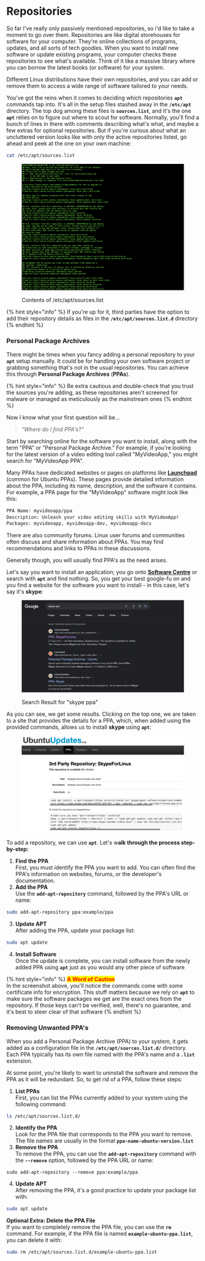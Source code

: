 # Repositories

So far I've really only passively mentioned repositories, so i'd like to take a moment to go over them. Repositories are like digital storehouses for software for your computer. They're online collections of programs, updates, and all sorts of tech goodies. When you want to install new software or update existing programs, your computer checks these repositories to see what's available. Think of it like a massive library where you can borrow the latest books (or software) for your system.&#x20;

Different Linux distributions have their own repositories, and you can add or remove them to access a wide range of software tailored to your needs.

You've got the reins when it comes to deciding which repositories **`apt`** commands tap into. It's all in the setup files stashed away in the **`/etc/apt`** directory. The top dog among these files is **`sources.list`**, and it's the one **`apt`** relies on to figure out where to scout for software. Normally, you'll find a bunch of lines in there with comments describing what's what, and maybe a few extras for optional repositories. But if you're curious about what an uncluttered version looks like with only the active repositories listed, go ahead and peek at the one on your own machine:

```bash
cat /etc/apt/sources.list
```

<figure><img src="../../../../../../../../.gitbook/assets/image (232).png" alt=""><figcaption><p>Contents of /etc/apt/sources.list</p></figcaption></figure>

{% hint style="info" %}
If you're up for it, third parties have the option to add their repository details as files in the **`/etc/apt/sources.list.d`** directory
{% endhint %}



### Personal Package Archives

There might be times when you fancy adding a personal repository to your **`apt`** setup manually. It could be for handling your own software project or grabbing something that's not in the usual repositories. You can achieve this through **Personal Package Archives** (**PPAs**).

{% hint style="info" %}
Be extra cautious and double-check that you trust the sources you're adding, as these repositories aren't screened for malware or managed as meticulously as the mainstream ones
{% endhint %}

Now I know what your first question will be...

> _"Where do I find PPA's?"_

Start by searching online for the software you want to install, along with the term "PPA" or "Personal Package Archive." For example, if you're looking for the latest version of a video editing tool called "MyVideoApp," you might search for "MyVideoApp PPA".

Many PPAs have dedicated websites or pages on platforms like [**Launchpad**](https://launchpad.net/) (common for Ubuntu PPAs). These pages provide detailed information about the PPA, including its name, description, and the software it contains. For example, a PPA page for the "MyVideoApp" software might look like this:

```bash
PPA Name: myvideoapp/ppa
Description: Unleash your video editing skills with MyVideoApp!
Packages: myvideoapp, myvideoapp-dev, myvideoapp-docs
```

There are also community forums. Linux user forums and communities often discuss and share information about PPAs. You may find recommendations and links to PPAs in these discussions.

Generally though, you will usually find PPA's as the need arises.&#x20;

Let's say you want to install an application; you go onto [**Software Centre**](../../) or search with **`apt`** and find nothing. So, you get your best google-fu on and you find a website for the software you want to install - in this case, let's say it's **skype**:

<figure><img src="../../../../../../../../.gitbook/assets/Screenshot 2023-11-23 at 16.57.14.png" alt=""><figcaption><p>Search Result for "skype ppa"</p></figcaption></figure>

As you can see, we get some results. Clicking on the top one, we are taken to a site that provides the details for a PPA, which, when added using the provided commands, allows us to install **skype** using **`apt`**:

<figure><img src="../../../../../../../../.gitbook/assets/image.png" alt=""><figcaption></figcaption></figure>

To add a repository, we can use **`apt`**. Let's w**alk through the process step-by-step:**

1. **Find the PPA**\
   First, you must identify the PPA you want to add. You can often find the PPA's information on websites, forums, or the developer's documentation.
2. **Add the PPA**\
   Use the **`add-apt-repository`** command, followed by the PPA's URL or name:

```bash
sudo add-apt-repository ppa:example/ppa
```

3. **Update APT**\
   After adding the PPA, update your package list:

```bash
sudo apt update
```

4. **Install Software**\
   Once the update is complete, you can install software from the newly added PPA using **`apt`** just as you would any other piece of software

{% hint style="info" %}
<mark style="color:red;">**A Word of Caution**</mark>\
In the screenshot above, you'll notice the commands come with some certificate info for encryption. This stuff matters because we rely on **`apt`** to make sure the software packages we get are the exact ones from the repository. If those keys can't be verified, well, there's no guarantee, and it's best to steer clear of that software
{% endhint %}

###

### Removing Unwanted PPA's

When you add a Personal Package Archive (PPA) to your system, it gets added as a configuration file in the **`/etc/apt/sources.list.d/`** directory. Each PPA typically has its own file named with the PPA's name and a **`.list`** extension.

At some point, you're likely to want to uninstall the software and remove the PPA as it will be redundant. So, to get rid of a PPA, follow these steps:

1. **List PPAs**\
   First, you can list the PPAs currently added to your system using the following command:

```bash
ls /etc/apt/sources.list.d/
```

2. **Identify the PPA**\
   Look for the PPA file that corresponds to the PPA you want to remove. The file names are usually in the format **`ppa-name-ubuntu-version.list`**
3. **Remove the PPA**\
   To remove the PPA, you can use the **`add-apt-repository`** command with the **`--remove`** option, followed by the PPA URL or name:

```
sudo add-apt-repository --remove ppa:example/ppa
```

4. **Update APT**\
   After removing the PPA, it's a good practice to update your package list with:

```bash
sudo apt update
```

**Optional Extra: Delete the PPA File**\
If you want to completely remove the PPA file, you can use the **`rm`** command. For example, if the PPA file is named **`example-ubuntu-ppa.list`**, you can delete it with:

```bash
sudo rm /etc/apt/sources.list.d/example-ubuntu-ppa.list
```
